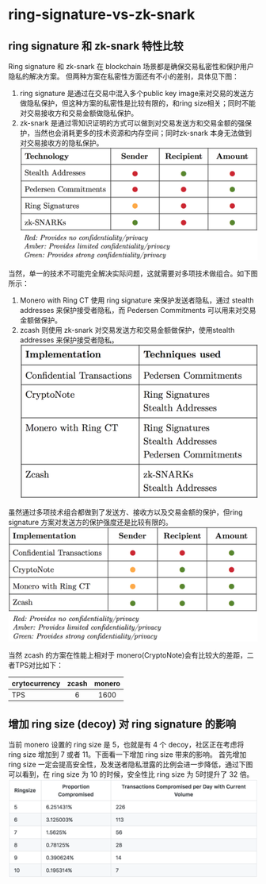 # ring-signature-vs-zk-snark

## ring signature 和 zk-snark 特性比较

Ring signature 和 zk-snark 在 blockchain 场景都是确保交易私密性和保护用户隐私的解决方案。
但两种方案在私密性方面还有不小的差别，具体见下图：
1. ring signature 是通过在交易中混入多个public key image来对交易的发送方做隐私保护，但这种方案的私密性是比较有限的，和ring size相关；同时不能对交易接收方和交易金额做隐私保护。
2. zk-snark 是通过零知识证明的方式可以做到对交易发送方和交易金额的强保护，当然也会消耗更多的技术资源和内存空间；同时zk-snark 本身无法做到对交易接收方的隐私保护。
![image](https://github.com/nil-zhang/ring-signature-vs-zk-snark/blob/master/images_folder/key%20technology.png)

当然，单一的技术不可能完全解决实际问题，这就需要对多项技术做组合。如下图所示：
1. Monero with Ring CT 使用 ring signature 来保护发送者隐私，通过 stealth addresses 来保护接受者隐私，而 Pedersen Commitments 可以用来对交易金额做保护。
2. zcash 则使用 zk-snark 对交易发送方和交易金额做保护，使用stealth addresses 来保护接受者隐私。
![image](https://github.com/nil-zhang/ring-signature-vs-zk-snark/blob/master/images_folder/implementation1.png)

虽然通过多项技术组合都做到了发送方、接收方以及交易金额的保护，但ring signature 方案对发送方的保护强度还是比较有限的。
![image](https://github.com/nil-zhang/ring-signature-vs-zk-snark/blob/master/images_folder/implementation2.png)

当然 zcash 的方案在性能上相对于 monero(CryptoNote)会有比较大的差距，二者TPS对比如下：

|  crytocurrency     | zcash     | monero     |
| ---------- | :-----------:  | :-----------: |
| TPS     | 6     | 1600     |

## 增加 ring size (decoy) 对 ring signature 的影响

当前 monero 设置的 ring size 是 5，也就是有 4 个 decoy，社区正在考虑将 ring size 增加到 7 或者 11。下面看一下增加 ring size 带来的影响。
首先增加 ring size 一定会提高安全性，及发送者隐私泄露的比例会进一步降低，通过下图可以看到，在 ring size 为 10 的时候，安全性比 ring size 为 5时提升了 32 倍。
![image](https://github.com/nil-zhang/ring-signature-vs-zk-snark/blob/master/images_folder/ringsize1.png)

